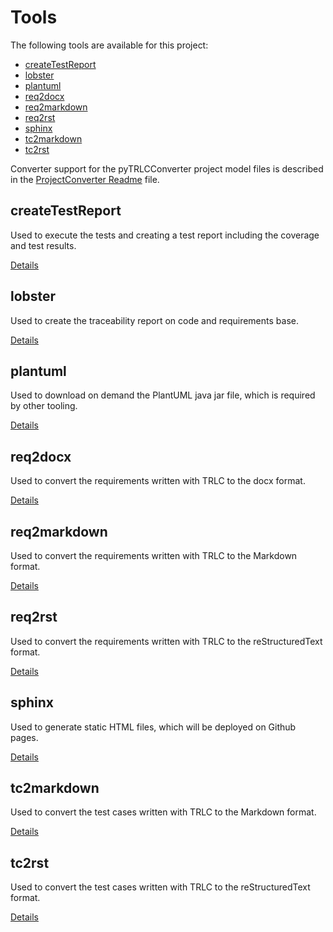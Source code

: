 # Tools <!-- omit in toc -->

The following tools are available for this project:

- [createTestReport](#createtestreport)
- [lobster](#lobster)
- [plantuml](#plantuml)
- [req2docx](#req2docx)
- [req2markdown](#req2markdown)
- [req2rst](#req2rst)
- [sphinx](#sphinx)
- [tc2markdown](#tc2markdown)
- [tc2rst](#tc2rst)

Converter support for the pyTRLCConverter project model files is described in the
[ProjectConverter Readme](./ProjectConverter/README.md) file.

## createTestReport

Used to execute the tests and creating a test report including the coverage and test results.

[Details](./createTestReport/README.md)

## lobster

Used to create the traceability report on code and requirements base.

[Details](./lobster/README.md)

## plantuml

Used to download on demand the PlantUML java jar file, which is required by other tooling.

[Details](./plantuml/README.md)

## req2docx

Used to convert the requirements written with TRLC to the docx format.

[Details](./req2docx/README.md)

## req2markdown

Used to convert the requirements written with TRLC to the Markdown format.

[Details](./req2markdown/README.md)

## req2rst

Used to convert the requirements written with TRLC to the reStructuredText format.

[Details](./req2rst/README.md)

## sphinx

Used to generate static HTML files, which will be deployed on Github pages.

[Details](./sphinx/README.md)

## tc2markdown

Used to convert the test cases written with TRLC to the Markdown format.

[Details](./tc2markdown/README.md)

## tc2rst

Used to convert the test cases written with TRLC to the reStructuredText format.

[Details](./tc2rst/README.md)

